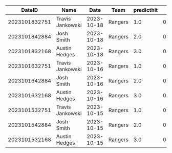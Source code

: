 DateID         |  Name              |  Date        |  Team     |  predicthit  |  predicthitproba     |  hitbool  |  Last7DaysAVG  |  Last15DaysAVG  |  Last30DaysAVG
---------------|--------------------|--------------|-----------|--------------|----------------------|-----------|----------------|-----------------|---------------
2023101832751  |  Travis Jankowski  |  2023-10-18  |  Rangers  |  1.0         |  0.5996875350532187  |  False    |  0.0           |  0.0            |  0.0
2023101842884  |  Josh Smith        |  2023-10-18  |  Rangers  |  2.0         |  0.5969373833746768  |  False    |  0.0           |  0.0            |  0.0
2023101832168  |  Austin Hedges     |  2023-10-18  |  Rangers  |  3.0         |  0.5968375169078355  |  False    |  0.0           |  0.0            |  0.0
2023101632751  |  Travis Jankowski  |  2023-10-16  |  Rangers  |  1.0         |  0.6011723951285257  |  False    |  0.0           |  0.0            |  0.0
2023101642884  |  Josh Smith        |  2023-10-16  |  Rangers  |  2.0         |  0.5978581426284812  |  False    |  0.0           |  0.0            |  0.0
2023101632168  |  Austin Hedges     |  2023-10-16  |  Rangers  |  3.0         |  0.5977377997071377  |  False    |  0.0           |  0.0            |  0.0
2023101532751  |  Travis Jankowski  |  2023-10-15  |  Rangers  |  1.0         |  0.6026741287957645  |  False    |  0.0           |  0.0            |  0.0
2023101542884  |  Josh Smith        |  2023-10-15  |  Rangers  |  2.0         |  0.598593701443584   |  False    |  0.0           |  0.0            |  0.0
2023101532168  |  Austin Hedges     |  2023-10-15  |  Rangers  |  3.0         |  0.5984455510971676  |  False    |  0.0           |  0.0            |  0.0
